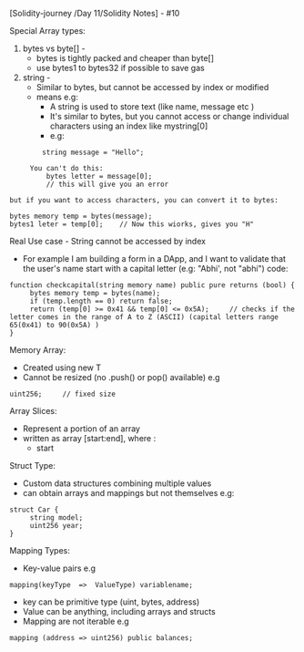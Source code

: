 
[Solidity-journey /Day 11/Solidity Notes] - #10


Special Array types: 

1. bytes vs byte[] -
    - bytes is tightly packed and cheaper than byte[]
    - use bytes1 to bytes32 if possible to save gas 
2. string - 
    - Similar to bytes, but cannot be accessed by index or modified 
    - means e.g:
        - A string is used to store text (like name, message etc )
        - It's similar to bytes, but you cannot access or change individual characters using an index like mystring[0]
        - e.g: 
```
        string message = "Hello";

     You can't do this:
         bytes letter = message[0];
         // this will give you an error 

but if you want to access characters, you can convert it to bytes:

bytes memory temp = bytes(message);
bytes1 leter = temp[0];    // Now this wiorks, gives you "H"
```

Real Use case - String cannot be accessed by index 

- For example I am building a form in a DApp, and I want to validate that the user's name start with a capital letter (e.g: "Abhi', not "abhi")
code: 
```
function checkcapital(string memory name) public pure returns (bool) {
     bytes memory temp = bytes(name);
     if (temp.length == 0) return false;
     return (temp[0] >= 0x41 && temp[0] <= 0x5A);     // checks if the letter comes in the range of A to Z (ASCII) (capital letters range 65(0x41) to 90(0x5A) )
}
```



Memory Array:

- Created using new T[](size)
- Cannot be resized (no .push() or pop() available)
e.g 
```
uint256;     // fixed size
```


Array Slices: 

- Represent a portion of an array 
- written as array [start:end], where :
    - start 

Struct Type:

- Custom data structures combining multiple values 
- can obtain arrays and mappings but not themselves 
e.g: 
```
struct Car {
     string model;
     uint256 year;
}
```


Mapping Types:

- Key-value pairs
e.g 
```
mapping(keyType  =>  ValueType) variablename;
```
- key can be primitive type (uint, bytes, address) 
- Value can be anything, including arrays and structs 
- Mapping are not iterable 
e.g 
```
mapping (address => uint256) public balances;
```
